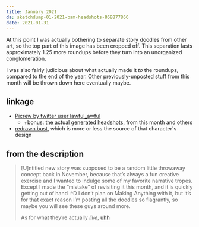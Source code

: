 ```yaml
---
title: January 2021
da: sketchdump-01-2021-bam-headshots-868877866
date: 2021-01-31
---
```

At this point I was actually bothering to separate story doodles from other art, so the top part of this image has been cropped off. This separation lasts approximately 1.25 more roundups before they turn into an unorganized conglomeration.

I was also fairly judicious about what actually made it *to* the roundups, compared to the end of the year. Other previously-unposted stuff from this month will be thrown down here eventually maybe.

## linkage
- <a href="https://picrew.me/image_maker/457566" class="ext">Picrew by twitter user lawful_awful</a>
	- +bonus: <a href="https://sta.sh/02hvs7l1m89" class="ext">the actual generated headshots</a>, from this month and others
- <a href="https://www.deviantart.com/a-flyleaf/art/were-you-talkin-to-me-537726745" class="ext">redrawn bust</a>, which is more or less the source of that character's design

## from the description
> [U]ntitled new story was supposed to be a random little throwaway concept back in November, because that’s always a fun creative exercise and I wanted to indulge some of my favorite narrative tropes. Except I made the “mistake” of revisiting it this month, and it is quickly getting out of hand <span style="display:inline-block;">:^D</span> I don’t plan on Making Anything with it, but it’s for that exact reason I’m posting all the doodles so flagrantly, so maybe you will see these guys around more.
>
> As for what they’re actually *like*, <a href="https://sta.sh/028b12i75s6m" class="ext">uhh</a>